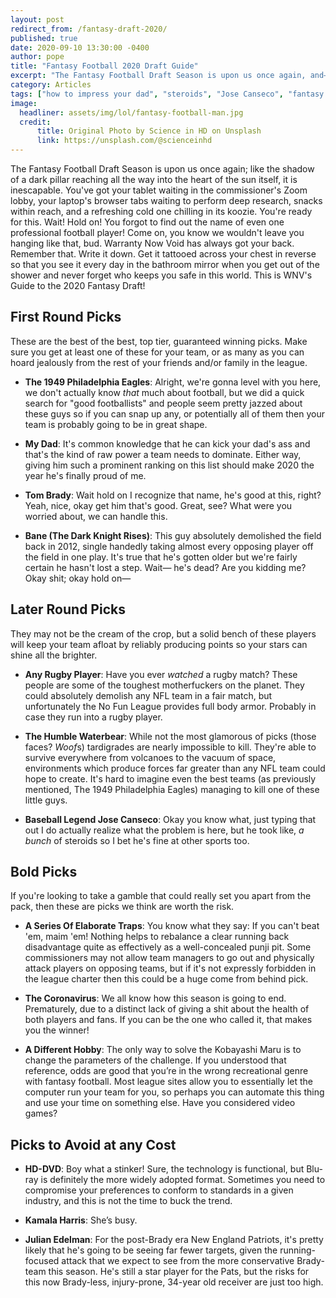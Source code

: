 ```yaml
---
layout: post
redirect_from: /fantasy-draft-2020/
published: true
date: 2020-09-10 13:30:00 -0400
author: pope
title: "Fantasy Football 2020 Draft Guide"
excerpt: "The Fantasy Football Draft Season is upon us once again, and— oh no! You don't know a single thing about the NFL! Worry not, friend; WNV has your back once again with our 2020 Draft Pick Guide."
category: Articles
tags: ["how to impress your dad", "steroids", "Jose Canseco", "fantasy realms", "football", "fantasy football", "sports", "NFL", "productivity", "Tom Brady", "New England", "PFFFFT NERD", "tardigrades", "punji pit", "Kobayashi Maru", "handy guides"]
image:
  headliner: assets/img/lol/fantasy-football-man.jpg
  credit: 
      title: Original Photo by Science in HD on Unsplash
      link: https://unsplash.com/@scienceinhd
---
```


The Fantasy Football Draft Season is upon us once again; like the shadow of a dark pillar reaching all the way into the heart of the sun itself, it is inescapable. You've got your tablet waiting in the commissioner's Zoom lobby, your laptop's browser tabs waiting to perform deep research, snacks within reach, and a refreshing cold one chilling in its koozie. You're ready for this. Wait! Hold on! You forgot to find out the name of even one professional football player! Come on, you know we wouldn't leave you hanging like that, bud. Warranty Now Void has always got your back. Remember that. Write it down. Get it tattooed across your chest in reverse so that you see it every day in the bathroom mirror when you get out of the shower and never forget who keeps you safe in this world. This is WNV's Guide to the 2020 Fantasy Draft!

## First Round Picks

These are the best of the best, top tier, guaranteed winning picks. Make sure you get at least one of these for your team, or as many as you can hoard jealously from the rest of your friends and/or family in the league.

- **The 1949 Philadelphia Eagles**: Alright, we're gonna level with you here, we don't actually know *that* much about football, but we did a quick search for "good footballists" and people seem pretty jazzed about these guys so if you can snap up any, or potentially all of them then your team is probably going to be in great shape.

- **My Dad**: It's common knowledge that he can kick your dad's ass and that's the kind of raw power a team needs to dominate. Either way, giving him such a prominent ranking on this list should make 2020 the year he's finally proud of me.

- **Tom Brady**: Wait hold on I recognize that name, he's good at this, right? Yeah, nice, okay get him that's good. Great, see? What were you worried about, we can handle this.

- **Bane (The Dark Knight Rises)**: This guy absolutely demolished the field back in 2012, single handedly taking almost every opposing player off the field in one play. It's true that he's gotten older but we're fairly certain he hasn't lost a step. Wait— he's dead? Are you kidding me? Okay shit; okay hold on—

## Later Round Picks

They may not be the cream of the crop, but a solid bench of these players will keep your team afloat by reliably producing points so your stars can shine all the brighter.

- **Any Rugby Player**: Have you ever *watched* a rugby match? These people are some of the toughest motherfuckers on the planet. They could absolutely demolish any NFL team in a fair match, but unfortunately the No Fun League provides full body armor. Probably in case they run into a rugby player.

- **The Humble Waterbear**: While not the most glamorous of picks (those faces? *Woof*s) tardigrades are nearly impossible to kill. They're able to survive everywhere from volcanoes to the vacuum of space, environments which produce forces far greater than any NFL team could hope to create. It's hard to imagine even the best teams (as previously mentioned, The 1949 Philadelphia Eagles) managing to kill one of these little guys.

- **Baseball Legend Jose Canseco**: Okay you know what, just typing that out I do actually realize what the problem is here, but he took like, *a bunch* of steroids so I bet he's fine at other sports too. 

## Bold Picks

If you're looking to take a gamble that could really set you apart from the pack, then these are picks we think are worth the risk.

- **A Series Of Elaborate Traps**: You know what they say: If you can't beat 'em, maim 'em! Nothing helps to rebalance a clear running back disadvantage quite as effectively as a well-concealed punji pit. Some commissioners may not allow team managers to go out and physically attack players on opposing teams, but if it's not expressly forbidden in the league charter then this could be a huge come from behind pick. 

- **The Coronavirus**: We all know how this season is going to end. Prematurely, due to a distinct lack of giving a shit about the health of both players and fans. If you can be the one who called it, that makes you the winner!

- **A Different Hobby**: The only way to solve the Kobayashi Maru is to change the parameters of the challenge. If you understood that reference, odds are good that you’re in the wrong recreational genre with fantasy football. Most league sites allow you to essentially let the computer run your team for you, so perhaps you can automate this thing and use your time on something else. Have you considered video games?

## Picks to Avoid at any Cost

- **HD-DVD**: Boy what a stinker! Sure, the technology is functional, but Blu-ray is definitely the more widely adopted format. Sometimes you need to compromise your preferences to conform to standards in a given industry, and this is not the time to buck the trend.

- **Kamala Harris**: She’s busy.

- **Julian Edelman**: For the post-Brady era New England Patriots, it's pretty likely that he's going to be seeing far fewer targets, given the running-focused attack that we expect to see from the more conservative Brady-team this season. He's still a star player for the Pats, but the risks for this now Brady-less, injury-prone, 34-year old receiver are just too high.
